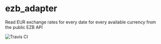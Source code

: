 # ezb_adapter
Read EUR exchange rates for every date for every available currency from the public EZB API

![Travis CI](https://travis-ci.org/gabbersepp/ezb_adapter.svg?branch=master)
